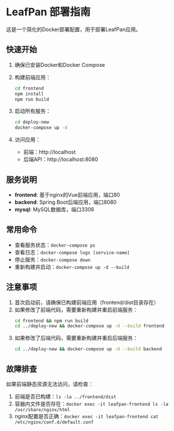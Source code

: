 # LeafPan 部署指南

这是一个简化的Docker部署配置，用于部署LeafPan应用。

## 快速开始

1. 确保已安装Docker和Docker Compose

2. 构建前端应用：
   ```bash
   cd frontend
   npm install
   npm run build
   ```

3. 启动所有服务：
   ```bash
   cd deploy-new
   docker-compose up -d
   ```

4. 访问应用：
   - 前端：http://localhost
   - 后端API：http://localhost:8080

## 服务说明

- **frontend**: 基于nginx的Vue前端应用，端口80
- **backend**: Spring Boot后端应用，端口8080
- **mysql**: MySQL数据库，端口3306

## 常用命令

- 查看服务状态：`docker-compose ps`
- 查看日志：`docker-compose logs [service-name]`
- 停止服务：`docker-compose down`
- 重新构建并启动：`docker-compose up -d --build`

## 注意事项

1. 首次启动前，请确保已构建前端应用（frontend/dist目录存在）
2. 如果修改了前端代码，需要重新构建并重启前端服务：
   ```bash
   cd frontend && npm run build
   cd ../deploy-new && docker-compose up -d --build frontend
   ```
3. 如果修改了后端代码，需要重新构建并重启后端服务：
   ```bash
   cd ../deploy-new && docker-compose up -d --build backend
   ```

## 故障排查

如果前端静态资源无法访问，请检查：

1. 前端是否已构建：`ls -la ../frontend/dist`
2. 容器内文件是否存在：`docker exec -it leafpan-frontend ls -la /usr/share/nginx/html`
3. nginx配置是否正确：`docker exec -it leafpan-frontend cat /etc/nginx/conf.d/default.conf`